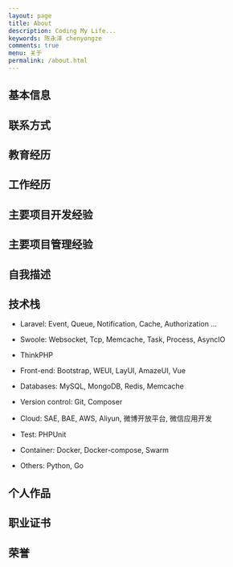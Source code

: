```yaml
---
layout: page
title: About
description: Coding My Life...
keywords: 陈永泽 chenyongze
comments: true
menu: 关于
permalink: /about.html
---
```


## 基本信息




## 联系方式


## 教育经历



## 工作经历


## 主要项目开发经验



## 主要项目管理经验




## 自我描述




## 技术栈

* Laravel: Event, Queue, Notification, Cache, Authorization ...

* Swoole: Websocket, Tcp, Memcache, Task, Process, AsyncIO

* ThinkPHP

* Front-end: Bootstrap, WEUI, LayUI, AmazeUI, Vue

* Databases: MySQL, MongoDB, Redis, Memcache

* Version control: Git, Composer

* Cloud: SAE, BAE, AWS, Aliyun, 微博开放平台, 微信应用开发

* Test: PHPUnit

* Container: Docker, Docker-compose, Swarm

* Others: Python, Go


## 个人作品



## 职业证书



## 荣誉



